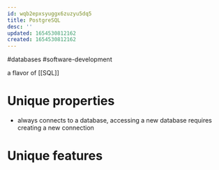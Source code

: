 ```yaml
---
id: wqb2epxsyuggx6zuzyu5dq5
title: PostgreSQL
desc: ''
updated: 1654530812162
created: 1654530812162
---
```

#databases #software-development 

a flavor of [[SQL]]

# Unique properties
- always connects to a database, accessing a new database requires creating a new connection
# Unique features
